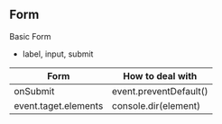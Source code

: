 ## Form

Basic Form

- label, input, submit

| Form                 | How to deal with       |
| -------------------- | ---------------------- |
| onSubmit             | event.preventDefault() |
| event.taget.elements | console.dir(element)   |
